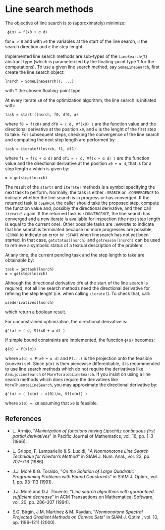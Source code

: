 # Line search methods

The objective of line search is to (approximately) minimize:

     ϕ(α) = f(x0 + α d)

for `α > 0` and with `x0` the variables at the start of the line search, `d`
the search direction and `α` the step lenght.

Implemented line search methods are sub-types of the `LineSearch{T}`
abstract type (which is parameterized by the floating-point type `T` for
the computations).  To use a given line search method, say
`SomeLineSearch`, first create the line search object:

    lnsrch = SomeLineSearch(T; ...)

with `T` the chosen floating-point type.

At every iterate `x0` of the optimization algorithm, the line search is
initiated with:

    task = start!(lnsrch, f0, df0, α)

where `f0 = f(x0)` and `df0 = ⟨ d, ∇f(x0) ⟩` are the function value and the
directional derivative at the position `x0`, and `α` is the lenght of the
first step to take.  For subsequent steps, checking the convergence of the
line search and computing the next step length are performed by:

    task = iterate!(lnsrch, f1, df1)

where `f1 = f(x + α d)` and `df1 = ⟨ d, ∇f(x + α d) ⟩` are the function value
and the directional derivative at the position `x0 + α d`, that is for a step
length `α` which is given by:

    α = getstep(lnsrch)

The result of the `start!` and `iterate!` methods is a symbol specifying the
next task to perform.  Normally, the task is either `:SEARCH` or `:CONVERGENCE`
to indicate whether the line search is in progress or has converged.  If the
returned task is `:SEARCH`, the caller should take the proposed step, compute
the function value and, possibly the directional derivative, and then call
`iterate!` again.  If the returned task is `:CONVERGENCE`, the line search has
converged and a new iterate is available for inspection (the next step length
is equal to the current one).  Other possible tasks are `:WARNING` to indicate
that line search is terminated because no more progresses are possible,
`:ERROR` to indicate an error or `:START` when linesearch has not yet been
started.  In that case, `getstatus(lnsrch)` and `getreason(lnsrch)` can be used
to retrieve a symbolic status of a textual description of the problem.

At any time, the current pending task and the step length to take
are obtainable by:

    task = gettask(lnsrch)
    α = getstep(lnsrch)

Although the directional derivative `df0` at the start of the line search is
required, not all line search methods need the directional derivative for
refining the step lenght (i.e. when calling `iterate!`).  To check that, call:

    usederivatives(lnsrch)

which return a boolean result.

For unconstrained optimization, the directional derivative is:

    ϕ'(α) = ⟨ d, ∇f(x0 + α d) ⟩

If simple bound constraints are implemented, the function `ϕ(α)` becomes:

    ϕ(α) = f(x(α))

where `x(α) = P(x0 + α d)` and `P(...)` is the projection onto the feasible
(convex) set.  Since `ϕ(α)` is then piecewise differentiable, it is recommended
to use line search methods which do not require the derivatives like
`ArmijoLineSearch` or `MoreToraldoLineSearch`.  If you insist on using a line
search methods which does require the derivatives like `MoreThuenteLineSearch`,
you may approximate the directional derivative by:

    ϕ'(α) ≈ ⟨ (x(α) - x(0))/α, ∇f(x(α)) ⟩

where `x(0) = x0` assuming that `x0` is feasible.

## References

* L. Armijo, "*Minimization of functions having Lipschitz continuous first
  partial derivatives*" in Pacific Journal of Mathematics, vol. 16, pp. 1–3
  (1966).

* L. Grippo, F. Lampariello & S. Lucidi, "*A Nonmonotone Line Search Technique
  for Newton’s Method*" in SIAM J. Num. Anal., vol. 23, pp. 707–716 (1986).

* J.J. Moré & G. Toraldo, "*On the Solution of Large Quadratic Programming
  Problems with Bound Constraints*" in SIAM J. Optim., vol. 1, pp. 93–113
  (1991).

* J.J. Moré and D.J. Thuente, "*Line search algorithms with guaranteed
  sufficient decrease*" in ACM Transactions on Mathematical Software, vol. 20,
  pp. 286–307 (1994).

* E.G. Birgin, J.M. Martínez & M. Raydan, "*Nonmonotone Spectral Projected
  Gradient Methods on Convex Sets*" in SIAM J. Optim., vol. 10, pp. 1196–1211
  (2000).
